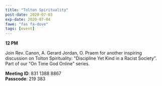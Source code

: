 ```yaml
---
title: "Tolton Spirituality"
post-date: 2020-07-03
exp-date: 2020-07-04
fawe: "fas fa-dove"
tags: [event]
---
```

**12 PM**

Join Rev. Canon, A. Gerard Jordan, O. Praem for another inspiring discussion on Tolton Spirituality: "Discipline Yet Kind in a Racist Society". Part of our "On Time God Online" series.

<p class="text-danger"><b>Meeting ID</b>: 831 1388 8867
<br>
<b>Passcode</b>: 219 383
</p>